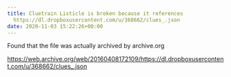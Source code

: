 ```yaml
---
title: Cluetrain Listicle is broken because it references
  https://dl.dropboxusercontent.com/u/368662/clues_.json
date: 2020-11-03 15:22:26+00:00
---
```


Found that the file was actually archived by archive.org 

https://web.archive.org/web/20160408172109/https://dl.dropboxusercontent.com/u/368662/clues_.json

